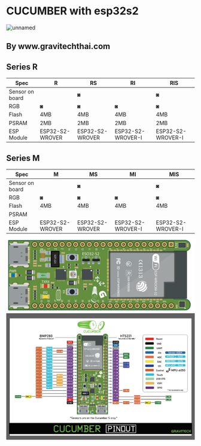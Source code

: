 <h1>CUCUMBER with esp32s2</h1>
<img src="https://i.ibb.co/RT1GgMs/unnamed.png" alt="unnamed" border="0"><br />
<h2>By www.gravitechthai.com</h2>
<h2>Series R</h2>

Spec   | R  |   RS  |  RI | RIS
----- | ----- | ----- | ----- | ----- |
Sensor on board|| ◙ |  |◙
RGB  |◙ | ◙ | ◙ | ◙ |
Flash |4MB | 4MB | 4MB | 4MB |
PSRAM  |2MB | 2MB | 2MB | 2MB |
ESP Module |ESP32-S2-WROVER |ESP32-S2-WROVER | ESP32-S2-WROVER-I | ESP32-S2-WROVER-I |

<h2>Series M</h2>

Spec  |M  | MS  |  MI | MIS
----- |----- | ----- | ----- | ----- |
Sensor on board||◙  |  |◙
RGB                   |◙ | ◙ | ◙ | ◙ |
Flash                 |4MB | 4MB | 4MB | 4MB |
PSRAM                 | |  |  |  |
ESP Module                 |ESP32-S2-WROVER |ESP32-S2-WROVER | ESP32-S2-WROVER-I | ESP32-S2-WROVER-I	 |


<img src="media/cucumber.jpg">

<img src="media/cucumber_pinout.jpg">

